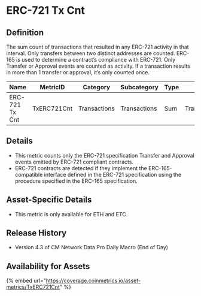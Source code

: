 # ERC-721 Tx Cnt

## Definition

The sum count of transactions that resulted in any ERC-721 activity in that interval. Only transfers between two distinct addresses are counted. ERC-165 is used to determine a contract’s compliance with ERC-721. Only Transfer or Approval events are counted as activity. If a transaction results in more than 1 transfer or approval, it’s only counted once.

| Name           | MetricID    | Category     | Subcategory  | Type | Unit         | Interval |
| -------------- | ----------- | ------------ | ------------ | ---- | ------------ | -------- |
| ERC-721 Tx Cnt | TxERC721Cnt | Transactions | Transactions | Sum  | Transactions | 1 day    |

## Details

* This metric counts only the ERC-721 specification Transfer and Approval events emitted by ERC-721 compliant contracts.
* ERC-721 contracts are detected if they implement the ERC-165-compatible interface defined in the ERC-721 specification using the procedure specified in the ERC-165 specification.

## Asset-Specific Details

* This metric is only available for ETH and ETC.

## Release History

* Version 4.3 of CM Network Data Pro Daily Macro (End of Day)

## Availability for Assets

{% embed url="https://coverage.coinmetrics.io/asset-metrics/TxERC721Cnt" %}
